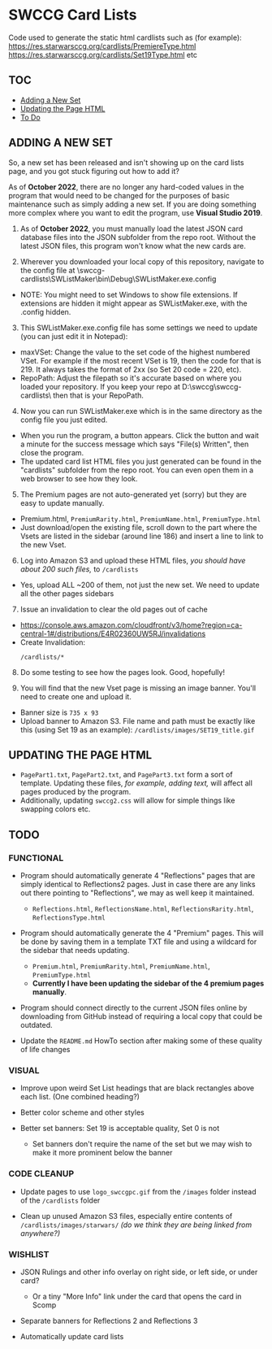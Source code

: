 # SWCCG Card Lists

Code used to generate the static html cardlists such as (for example):
https://res.starwarsccg.org/cardlists/PremiereType.html
https://res.starwarsccg.org/cardlists/Set19Type.html
etc

## TOC

* <a href="#adding-a-new-set">Adding a New Set</a>
* <a href="#updating-the-page-html">Updating the Page HTML</a>
* <a href="#todo">To Do</a>


<a name="adding-a-new-set"></a>
## ADDING A NEW SET

So, a new set has been released and isn't showing up on the card lists page, and you got stuck figuring out how to add it?

As of **October 2022**, there are no longer any hard-coded values in the program that would need to be changed for the purposes of basic maintenance such as simply adding a new set. If you are doing something more complex where you want to edit the program, use **Visual Studio 2019**.

1. As of **October 2022**, you must manually load the latest JSON card database files into the JSON subfolder from the repo root. Without the latest JSON files, this program won't know what the new cards are.

2. Wherever you downloaded your local copy of this repository, navigate to the config file at \swccg-cardlists\SWListMaker\bin\Debug\SWListMaker.exe.config
  - NOTE: You might need to set Windows to show file extensions.  If extensions are hidden it might appear as SWListMaker.exe, with the .config hidden.

3. This SWListMaker.exe.config file has some settings we need to update (you can just edit it in Notepad):
  - maxVSet: Change the value to the set code of the highest numbered VSet. For example if the most recent VSet is 19, then the code for that is 219. It always takes the format of 2xx (so Set 20 code = 220, etc).
  - RepoPath: Adjust the filepath so it's accurate based on where you loaded your repository. If you keep your repo at D:\swccg\swccg-cardlists\ then that is your RepoPath.

4. Now you can run SWListMaker.exe which is in the same directory as the config file you just edited.
  - When you run the program, a button appears. Click the button and wait a minute for the success message which says "File(s) Written", then close the program.
  - The updated card list HTML files you just generated can be found in the "cardlists" subfolder from the repo root. You can even open them in a web browser to see how they look.

5. The Premium pages are not auto-generated yet (sorry) but they are easy to update manually.
  - Premium.html, `PremiumRarity.html`, `PremiumName.html`, `PremiumType.html`
  - Just download/open the existing file, scroll down to the part where the Vsets are listed in the sidebar (around line 186) and insert a line to link to the new Vset.

6. Log into Amazon S3 and upload these HTML files, _you should have about 200 such files,_ to `/cardlists`
  - Yes, upload ALL ~200 of them, not just the new set. We need to update all the other pages sidebars

7. Issue an invalidation to clear the old pages out of cache
  - https://console.aws.amazon.com/cloudfront/v3/home?region=ca-central-1#/distributions/E4R02360UW5RJ/invalidations
  - Create Invalidation:
    ```
    /cardlists/*
    ```

8. Do some testing to see how the pages look. Good, hopefully!

9. You will find that the new Vset page is missing an image banner.  You'll need to create one and upload it.
  - Banner size is `735 x 93`
  - Upload banner to Amazon S3. File name and path must be exactly like this (using Set 19 as an example): `/cardlists/images/SET19_title.gif`


<a name="updating-the-page-html"></a>
## UPDATING THE PAGE HTML

 - `PagePart1.txt`, `PagePart2.txt`, and `PagePart3.txt` form a sort of template. Updating these files, _for example, adding text,_ will affect all pages produced by the program.
 - Additionally, updating `swccg2.css` will allow for simple things like swapping colors etc.





<a name="todo"></a>
## TODO

### FUNCTIONAL
- Program should automatically generate 4 "Reflections" pages that are simply identical to Reflections2 pages. Just in case there are any links out there pointing to "Reflections", we may as well keep it maintained.
  - `Reflections.html`, `ReflectionsName.html`, `ReflectionsRarity.html`, `ReflectionsType.html`

- Program should automatically generate the 4 "Premium" pages. This will be done by saving them in a template TXT file and using a wildcard for the sidebar that needs updating.
  - `Premium.html`, `PremiumRarity.html`, `PremiumName.html`, `PremiumType.html`
  - **Currently I have been updating the sidebar of the 4 premium pages manually**.

- Program should connect directly to the current JSON files online by downloading from GitHub instead of requiring a local copy that could be outdated.

- Update the `README.md` HowTo section after making some of these quality of life changes



### VISUAL
- Improve upon weird Set List headings that are black rectangles above each list. (One combined heading?)

- Better color scheme and other styles

- Better set banners: Set 19 is acceptable quality, Set 0 is not
  - Set banners don't require the name of the set but we may wish to make it more prominent below the banner



### CODE CLEANUP
- Update pages to use `logo_swccgpc.gif` from the `/images` folder instead of the `/cardlists` folder

- Clean up unused Amazon S3 files, especially entire contents of `/cardlists/images/starwars/` _(do we think they are being linked from anywhere?)_



### WISHLIST
- JSON Rulings and other info overlay on right side, or left side, or under card?
  - Or a tiny "More Info" link under the card that opens the card in Scomp

- Separate banners for Reflections 2 and Reflections 3

- Automatically update card lists
